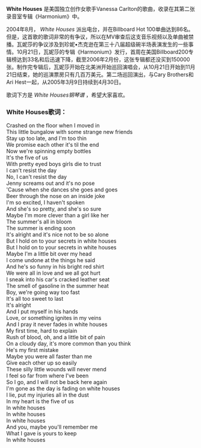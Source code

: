 

**White Houses** 是美国独立创作女歌手Vanessa Carlton的歌曲，收录在其第二张录音室专辑《Harmonium》中。

2004年8月， _White Houses_ 派出电台，并在Billboard Hot
100单曲达到86名。但是，这首歌的歌词非常的有争议，所以在MV审查后这支音乐视频以及单曲被禁播。瓦妮莎的争议涉及到珍妮•杰克逊在第三十八届超级碗半场表演发生的一些事情。10月21日，瓦妮莎的专辑《Harmonium》发行，首周在美国Billboard200专辑榜达到33名和后迅速下降，截至2006年2月份，这张专辑都还没买到150000张。制作完专辑后，瓦妮莎开始在北美洲开始巡回演唱会，从10月21日开始到11月21日结束，她的巡演票房只有几百万美元。第二场巡回演出，与Cary
Brothers和Ari Hest一起，从2005年3月9日持续到4月30日。

歌词下方是 _White Houses钢琴谱_ ，希望大家喜欢。

### White Houses歌词：

Crashed on the floor when I moved in  
This little bungalow with some strange new friends  
Stay up too late, and I'm too thin  
We promise each other it's til the end  
Now we're spinning empty bottles  
It's the five of us  
With pretty eyed boys girls die to trust  
I can't resist the day  
No, I can't resist the day  
Jenny screams out and it's no pose  
'Cause when she dances she goes and goes  
Beer through the nose on an inside joke  
I'm so excited, I haven't spoken  
And she's so pretty, and she's so sure  
Maybe I'm more clever than a girl like her  
The summer's all in bloom  
The summer is ending soon  
It's alright and it's nice not to be so alone  
But I hold on to your secrets in white houses  
But I hold on to your secrets in white houses  
Maybe I'm a little bit over my head  
I come undone at the things he said  
And he's so funny in his bright red shirt  
We were all in love and we all got hurt  
I sneak into his car's cracked leather seat  
The smell of gasoline in the summer heat  
Boy, we're going way too fast  
It's all too sweet to last  
It's alright  
And I put myself in his hands  
Love, or something ignites in my veins  
And I pray it never fades in white houses  
My first time, hard to explain  
Rush of blood, oh, and a little bit of pain  
On a cloudy day, it's more common than you think  
He's my first mistake  
Maybe you were all faster than me  
Give each other up so easily  
These silly little wounds will never mend  
I feel so far from where I've been  
So I go, and I will not be back here again  
I'm gone as the day is fading on white houses  
I lie, put my injuries all in the dust  
In my heart is the five of us  
In white houses  
In white houses  
In white houses  
And you, maybe you'll remember me  
What I gave is yours to keep  
In white houses

